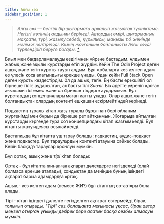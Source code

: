 ```yaml
---
title: Алғы сөз
sidebar_position: 1
---
```


> _Алғы сөз — белгілі бір шығармаға арналып жазылған түсініктеме. Негізгі мәтіннің алдынан беріледі. Автордың өмірі, шығарманың мақсаты, түрі, жазылу себебі, құрылысы, маңызы т.б. жөнінде мәлімет келтіріледі. Кімнің жазғанына байланысты Алғы сөзді түрлендіріп беруге болады._ [\*](https://w.wiki/8De4)

Биыл мен бағдарламалауды өздігімнен үйрене бастадым. Алдымен жабық және ақылы курстарды өтіп жүрдім. Кейін The Odin Project деген ашық және тегін курсты тауып алдым. Бұл жобаларға кез келген адам өз үлесін қоса алатындығы ерекше ұнады. Одан кейін Full Stack Open деген курсты кездестірдім. Ол да ашық, тегін. Ең басты ерекшілігі ол бірнеше тілге аударылған, ал басты тілі _Suomi_. Біз әдетте үйреніп қалған ағылшын тілі емес және ол бірнеше тілдерге аударылған. Бұл курстардың концепциялары маған қатты ұнады. Олар ашық және тегін болғандықтан олардың контенті ешқашан ескірмейтіндей көрінеді.

Подкастиң туралы кітап жазу туралы бұрыннан бері ойланым жүргенімді мен бұрын да бірнеше рет айтқанмын. Жоғарыда айтылған курстарды көргенде тура сол концепциядағы кітап жазғым келді. Бұл кітапты жазу идеясы осылай келді.

Бастапқыда бұл кітапта үш тарау болады: подкастиң, аудио-подкаст және подкастер. Бұл тараулардың контенті атауына сәйкес болады. Кейін басқада тараулар қосылуы мүмкін.

Бұл ортақ, ашық және _тірі_ кітап болады:

Ортақ - бұл кітапта жиналған ақпарат дәлелдерге негізделеді (олай болмаса ерекше аталады), сондықтан да меніңше бұның ішіндегі ақпарат барша адамдардға ортақ.

Ашық - кез келген адам (немесе ЖИ?) бұл кітаптың со-авторы бола алады.

Тірі - кітап ішіндегі дәлелге негізделген ақпарат өзгермейді, бірақ толығып отырады. _"Тірі" сөзі болашақта мағынасы ұқсас, бірақ автор меңзеп отырған ұғымды дәлірек бере алатын басқа сөзбен алмасуы мүмкін._
